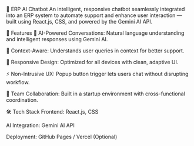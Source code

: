 
🤖 ERP AI Chatbot
An intelligent, responsive chatbot seamlessly integrated into an ERP system to automate support and enhance user interaction — built using React.js, CSS, and powered by the Gemini AI API.

📌 Features
💬 AI-Powered Conversations: Natural language understanding and intelligent responses using Gemini AI.

🧠 Context-Aware: Understands user queries in context for better support.

📱 Responsive Design: Optimized for all devices with clean, adaptive UI.

⚡ Non-Intrusive UX: Popup button trigger lets users chat without disrupting workflow.

🤝 Team Collaboration: Built in a startup environment with cross-functional coordination.

🛠 Tech Stack
Frontend: React.js, CSS

AI Integration: Gemini AI API

Deployment: GitHub Pages / Vercel (Optional)
